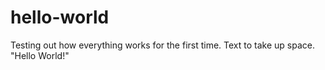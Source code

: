 # hello-world


Testing out how everything works for the first time.
Text to take up space.
"Hello World!"
